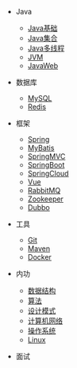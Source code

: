 
* Java

  * [Java基础](./docs/基础/Java基础.md)
  * [Java集合](./docs/基础/Java集合.md)
  * [Java多线程](./docs/基础/Java多线程.md)
  * [JVM](./docs/基础/JVM.md)
  * [JavaWeb](./docs/基础/JavaWeb.md)

* 数据库

  * [MySQL](./docs/数据库/MySQL.md)
  * [Redis](./docs/数据库/Redis.md)

* 框架
  * [Spring](./docs/框架/Spring.md)
  * [MyBatis](./docs/框架/MyBatis.md)
  * [SpringMVC](./docs/框架/SpringMVC.md)
  * [SpringBoot](./docs/框架/SpringBoot.md)
  * [SpringCloud](./docs/框架/SpringCloud.md)
  * [Vue](./docs/框架/Vue.md)
  * [RabbitMQ](./docs/框架/RabbitMQ.md)
  * [Zookeeper](./docs/框架/Zookeeper.md)
  * [Dubbo](./docs/框架/Dubbo.md)
* 工具

  * [Git](./docs/工具/Git.md)
  * [Maven](docs/工具/Maven.md)
  * [Docker](./docs/工具/Docker.md)

* 内功
  * [数据结构](./docs/内功/数据结构.md)
  * [算法](./docs/内功/算法.md)
  * [设计模式](./docs/内功/设计模式.md) 
  * [计算机网络](./docs/内功/计算机网络.md)
  * [操作系统](./docs/OS/操作系统.md)
  * [Linux](./docs/OS/Linux.md)

* 面试
  